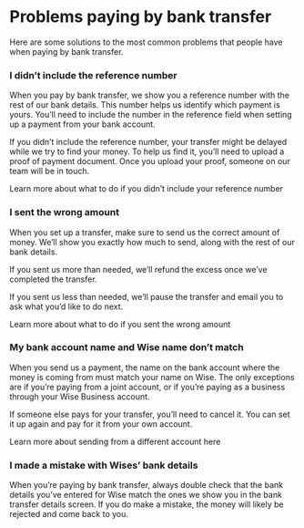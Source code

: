 # Problems paying by bank transfer

Here are some solutions to the most common problems that people have when paying by bank transfer.

### I didn’t include the reference number

When you pay by bank transfer, we show you a reference number with the rest of our bank details. This number helps us identify which payment is yours. You’ll need to include the number in the reference field when setting up a payment from your bank account.

If you didn’t include the reference number, your transfer might be delayed while we try to find your money. To help us find it, you’ll need to upload a proof of payment document. Once you upload your proof, someone on our team will be in touch. 

Learn more about what to do if you didn’t include your reference number

### I sent the wrong amount

When you set up a transfer, make sure to send us the correct amount of money. We’ll show you exactly how much to send, along with the rest of our bank details.

If you sent us more than needed, we’ll refund the excess once we’ve completed the transfer.

If you sent us less than needed, we’ll pause the transfer and email you to ask what you’d like to do next.

Learn more about what to do if you sent the wrong amount

### My bank account name and Wise name don’t match

When you send us a payment, the name on the bank account where the money is coming from must match your name on Wise. The only exceptions are if you’re paying from a joint account, or if you’re paying as a business through your Wise Business account.

If someone else pays for your transfer, you’ll need to cancel it. You can set it up again and pay for it from your own account.

Learn more about sending from a different account here

### I made a mistake with Wises’ bank details

When you’re paying by bank transfer, always double check that the bank details you’ve entered for Wise match the ones we show you in the bank transfer details screen. If you do make a mistake, the money will likely be rejected and come back to you.